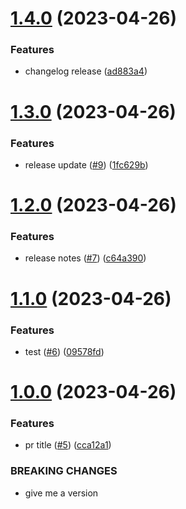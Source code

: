 # [1.4.0](https://github.com/codingkwazii/nx-react-actions/compare/v1.3.0...v1.4.0) (2023-04-26)


### Features

* changelog release ([ad883a4](https://github.com/codingkwazii/nx-react-actions/commit/ad883a4c53e543a1313b023ccf7ff79c8f26a909))



# [1.3.0](https://github.com/codingkwazii/nx-react-actions/compare/v1.2.0...v1.3.0) (2023-04-26)


### Features

* release update ([#9](https://github.com/codingkwazii/nx-react-actions/issues/9)) ([1fc629b](https://github.com/codingkwazii/nx-react-actions/commit/1fc629bf6a78fa825c4180e49cabc4dc280fccfa))



# [1.2.0](https://github.com/codingkwazii/nx-react-actions/compare/v1.1.0...v1.2.0) (2023-04-26)


### Features

* release notes ([#7](https://github.com/codingkwazii/nx-react-actions/issues/7)) ([c64a390](https://github.com/codingkwazii/nx-react-actions/commit/c64a390c57f598f1a338149a1ed923ac4efa2a46))



# [1.1.0](https://github.com/codingkwazii/nx-react-actions/compare/v1.0.0...v1.1.0) (2023-04-26)


### Features

* test ([#6](https://github.com/codingkwazii/nx-react-actions/issues/6)) ([09578fd](https://github.com/codingkwazii/nx-react-actions/commit/09578fde72d9fc76f7acb1d40ae633ef922f284b))



# [1.0.0](https://github.com/codingkwazii/nx-react-actions/compare/v0.6.0...v1.0.0) (2023-04-26)


### Features

* pr title ([#5](https://github.com/codingkwazii/nx-react-actions/issues/5)) ([cca12a1](https://github.com/codingkwazii/nx-react-actions/commit/cca12a1ba2878c8fbed268430455126965be3a5d))


### BREAKING CHANGES

* give me a version



